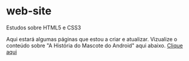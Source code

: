 # web-site
Estudos sobre HTML5 e CSS3

Aqui estará algumas páginas que estou a criar e atualizar. Vizualize o conteúdo sobre "A História do Mascote do Android" aqui abaixo.
<a href="https://kauacavalcante24.github.io/web-site/materias/paginaandroid2/androidhistory.html">Clique aqui</a>